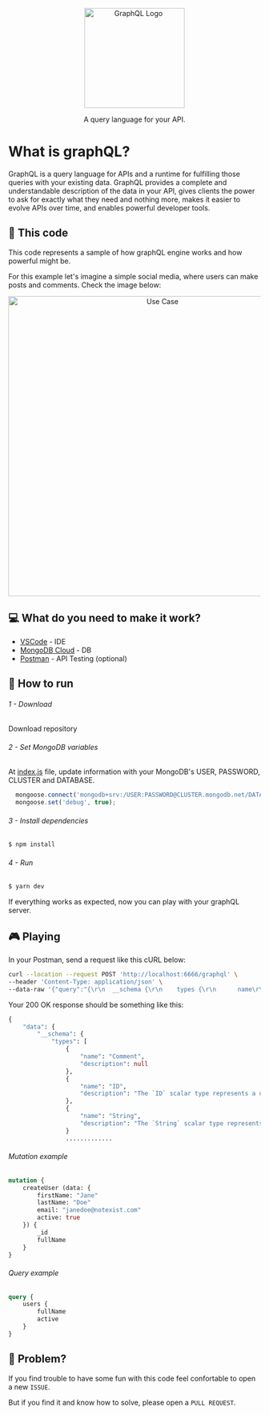 <p align="center">
  <a href="https://graphql.org/" target="blank"><img src="https://upload.wikimedia.org/wikipedia/commons/thumb/1/17/GraphQL_Logo.svg/1200px-GraphQL_Logo.svg.png" width="200" alt="GraphQL Logo" /></a>
</p>

  <p align="center">A query language for your API.</p>
    <p align="center">

# What is graphQL?
GraphQL is a query language for APIs and a runtime for fulfilling those queries with your existing data. GraphQL provides a complete and understandable description of the data in your API, gives clients the power to ask for exactly what they need and nothing more, makes it easier to evolve APIs over time, and enables powerful developer tools.

## 🧱 This code
This code represents a sample of how graphQL engine works and how powerful might be.

For this example let's imagine a simple social media, where users can make posts and comments. Check the image below:

<p align="center">
  <a href="https://ibb.co/6rvJdGc" target="blank"><img src="https://i.ibb.co/Bc4K1vH/Untitled.jpg" width="600" alt="Use Case" /></a>
</p>

## 💻 What do you need to make it work?

  - [VSCode](https://code.visualstudio.com/) - IDE
  - [MongoDB Cloud](https://cloud.mongodb.com/) - DB
  - [Postman](https://www.postman.com/) - API Testing (optional)

## 🚀 How to run

###### 1 - Download
Download repository 

###### 2 - Set MongoDB variables
At [index.js](https://github.com/it0dan/graphql/blob/main/src/index.js) file, update information with your MongoDB's USER, PASSWORD, CLUSTER and DATABASE.
```javascript
  mongoose.connect('mongodb+srv:/USER:PASSWORD@CLUSTER.mongodb.net/DATABASE');
  mongoose.set('debug', true);
```

###### 3 - Install dependencies
```bash
$ npm install
```

###### 4 - Run
```bash
$ yarn dev
```


If everything works as expected, now you can play with your graphQL server.

## 🎮 Playing
In your Postman, send a request like this cURL below:
```bash
curl --location --request POST 'http://localhost:6666/graphql' \
--header 'Content-Type: application/json' \
--data-raw '{"query":"{\r\n  __schema {\r\n    types {\r\n      name\r\n      description\r\n    }\r\n  }\r\n}","variables":{}}'
```

Your 200 OK response should be something like this:
```graphql
{
    "data": {
        "__schema": {
            "types": [
                {
                    "name": "Comment",
                    "description": null
                },
                {
                    "name": "ID",
                    "description": "The `ID` scalar type represents a unique identifier, often used to refetch an object or as key for a cache. The ID type appears in a JSON response as a String; however, it is not intended to be human-readable. When expected as an input type, any string (such as `\"4\"`) or integer (such as `4`) input value will be accepted as an ID."
                },
                {
                    "name": "String",
                    "description": "The `String` scalar type represents textual data, represented as UTF-8 character sequences. The String type is most often used by GraphQL to represent free-form human-readable text."
                }
                .............
```

###### Mutation example
```graphql
mutation {
    createUser (data: {
        firstName: "Jane"
        lastName: "Doe"
        email: "janedoe@notexist.com"
        active: true
    }) {
        _id
        fullName
    }
}
```

###### Query example
```graphql
query {
    users {
        fullName
        active
    }
}
```

## 🐛 Problem?
If you find trouble to have some fun with this code feel confortable to open a new `ISSUE`.

But if you find it and know how to solve, please open a `PULL REQUEST`.
